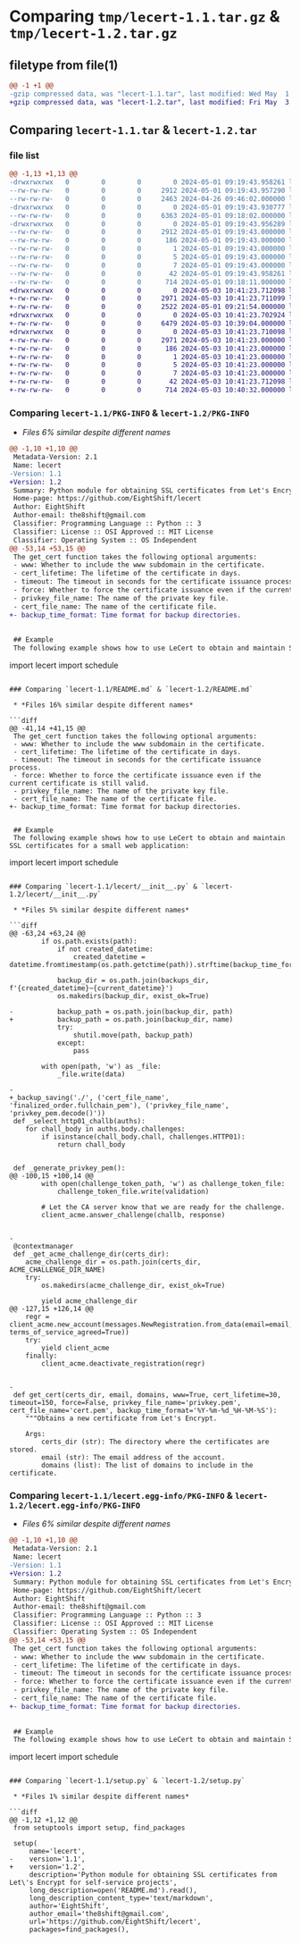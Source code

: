 # Comparing `tmp/lecert-1.1.tar.gz` & `tmp/lecert-1.2.tar.gz`

## filetype from file(1)

```diff
@@ -1 +1 @@
-gzip compressed data, was "lecert-1.1.tar", last modified: Wed May  1 09:19:43 2024, max compression
+gzip compressed data, was "lecert-1.2.tar", last modified: Fri May  3 10:41:23 2024, max compression
```

## Comparing `lecert-1.1.tar` & `lecert-1.2.tar`

### file list

```diff
@@ -1,13 +1,13 @@
-drwxrwxrwx   0        0        0        0 2024-05-01 09:19:43.958261 lecert-1.1/
--rw-rw-rw-   0        0        0     2912 2024-05-01 09:19:43.957290 lecert-1.1/PKG-INFO
--rw-rw-rw-   0        0        0     2463 2024-04-26 09:46:02.000000 lecert-1.1/README.md
-drwxrwxrwx   0        0        0        0 2024-05-01 09:19:43.930777 lecert-1.1/lecert/
--rw-rw-rw-   0        0        0     6363 2024-05-01 09:18:02.000000 lecert-1.1/lecert/__init__.py
-drwxrwxrwx   0        0        0        0 2024-05-01 09:19:43.956289 lecert-1.1/lecert.egg-info/
--rw-rw-rw-   0        0        0     2912 2024-05-01 09:19:43.000000 lecert-1.1/lecert.egg-info/PKG-INFO
--rw-rw-rw-   0        0        0      186 2024-05-01 09:19:43.000000 lecert-1.1/lecert.egg-info/SOURCES.txt
--rw-rw-rw-   0        0        0        1 2024-05-01 09:19:43.000000 lecert-1.1/lecert.egg-info/dependency_links.txt
--rw-rw-rw-   0        0        0        5 2024-05-01 09:19:43.000000 lecert-1.1/lecert.egg-info/requires.txt
--rw-rw-rw-   0        0        0        7 2024-05-01 09:19:43.000000 lecert-1.1/lecert.egg-info/top_level.txt
--rw-rw-rw-   0        0        0       42 2024-05-01 09:19:43.958261 lecert-1.1/setup.cfg
--rw-rw-rw-   0        0        0      714 2024-05-01 09:18:11.000000 lecert-1.1/setup.py
+drwxrwxrwx   0        0        0        0 2024-05-03 10:41:23.712098 lecert-1.2/
+-rw-rw-rw-   0        0        0     2971 2024-05-03 10:41:23.711099 lecert-1.2/PKG-INFO
+-rw-rw-rw-   0        0        0     2522 2024-05-01 09:21:54.000000 lecert-1.2/README.md
+drwxrwxrwx   0        0        0        0 2024-05-03 10:41:23.702924 lecert-1.2/lecert/
+-rw-rw-rw-   0        0        0     6479 2024-05-03 10:39:04.000000 lecert-1.2/lecert/__init__.py
+drwxrwxrwx   0        0        0        0 2024-05-03 10:41:23.710098 lecert-1.2/lecert.egg-info/
+-rw-rw-rw-   0        0        0     2971 2024-05-03 10:41:23.000000 lecert-1.2/lecert.egg-info/PKG-INFO
+-rw-rw-rw-   0        0        0      186 2024-05-03 10:41:23.000000 lecert-1.2/lecert.egg-info/SOURCES.txt
+-rw-rw-rw-   0        0        0        1 2024-05-03 10:41:23.000000 lecert-1.2/lecert.egg-info/dependency_links.txt
+-rw-rw-rw-   0        0        0        5 2024-05-03 10:41:23.000000 lecert-1.2/lecert.egg-info/requires.txt
+-rw-rw-rw-   0        0        0        7 2024-05-03 10:41:23.000000 lecert-1.2/lecert.egg-info/top_level.txt
+-rw-rw-rw-   0        0        0       42 2024-05-03 10:41:23.712098 lecert-1.2/setup.cfg
+-rw-rw-rw-   0        0        0      714 2024-05-03 10:40:32.000000 lecert-1.2/setup.py
```

### Comparing `lecert-1.1/PKG-INFO` & `lecert-1.2/PKG-INFO`

 * *Files 6% similar despite different names*

```diff
@@ -1,10 +1,10 @@
 Metadata-Version: 2.1
 Name: lecert
-Version: 1.1
+Version: 1.2
 Summary: Python module for obtaining SSL certificates from Let's Encrypt for self-service projects
 Home-page: https://github.com/EightShift/lecert
 Author: EightShift
 Author-email: the8shift@gmail.com
 Classifier: Programming Language :: Python :: 3
 Classifier: License :: OSI Approved :: MIT License
 Classifier: Operating System :: OS Independent
@@ -53,14 +53,15 @@
 The get_cert function takes the following optional arguments:
 - www: Whether to include the www subdomain in the certificate.
 - cert_lifetime: The lifetime of the certificate in days.
 - timeout: The timeout in seconds for the certificate issuance process.
 - force: Whether to force the certificate issuance even if the current certificate is still valid.
 - privkey_file_name: The name of the private key file.
 - cert_file_name: The name of the certificate file.
+- backup_time_format: Time format for backup directories.
 
 
 ## Example
 The following example shows how to use LeCert to obtain and maintain SSL certificates for a small web application:
 ```
 import lecert
 import schedule
```

### Comparing `lecert-1.1/README.md` & `lecert-1.2/README.md`

 * *Files 16% similar despite different names*

```diff
@@ -41,14 +41,15 @@
 The get_cert function takes the following optional arguments:
 - www: Whether to include the www subdomain in the certificate.
 - cert_lifetime: The lifetime of the certificate in days.
 - timeout: The timeout in seconds for the certificate issuance process.
 - force: Whether to force the certificate issuance even if the current certificate is still valid.
 - privkey_file_name: The name of the private key file.
 - cert_file_name: The name of the certificate file.
+- backup_time_format: Time format for backup directories.
 
 
 ## Example
 The following example shows how to use LeCert to obtain and maintain SSL certificates for a small web application:
 ```
 import lecert
 import schedule
```

### Comparing `lecert-1.1/lecert/__init__.py` & `lecert-1.2/lecert/__init__.py`

 * *Files 5% similar despite different names*

```diff
@@ -63,24 +63,24 @@
 		if os.path.exists(path):
 			if not created_datetime:
 				created_datetime = datetime.fromtimestamp(os.path.getctime(path)).strftime(backup_time_format)
 			
 			backup_dir = os.path.join(backups_dir, f'{created_datetime}~{current_datetime}')
 			os.makedirs(backup_dir, exist_ok=True)
 
-			backup_path = os.path.join(backup_dir, path)
+			backup_path = os.path.join(backup_dir, name)
 			try:
 				shutil.move(path, backup_path)
 			except:
 				pass
 
 		with open(path, 'w') as _file:
 			_file.write(data)
 
-
+_backup_saving('./', ('cert_file_name', 'finalized_order.fullchain_pem'), ('privkey_file_name', 'privkey_pem.decode()'))
 def _select_http01_challb(auths):
 	for chall_body in auths.body.challenges:
 		if isinstance(chall_body.chall, challenges.HTTP01):
 			return chall_body
 
 
 def _generate_privkey_pem():
@@ -100,15 +100,14 @@
 		with open(challenge_token_path, 'w') as challenge_token_file:
 			challenge_token_file.write(validation)
 
 		# Let the CA server know that we are ready for the challenge.
 		client_acme.answer_challenge(challb, response)
 
 
-
 @contextmanager
 def _get_acme_challenge_dir(certs_dir):
 	acme_challenge_dir = os.path.join(certs_dir, ACME_CHALLENGE_DIR_NAME)
 	try:
 		os.makedirs(acme_challenge_dir, exist_ok=True)
 
 		yield acme_challenge_dir
@@ -127,15 +126,14 @@
 	regr = client_acme.new_account(messages.NewRegistration.from_data(email=email, terms_of_service_agreed=True))
 	try:
 		yield client_acme
 	finally:
 		client_acme.deactivate_registration(regr)
 
 
-
 def get_cert(certs_dir, email, domains, www=True, cert_lifetime=30, timeout=150, force=False, privkey_file_name='privkey.pem', cert_file_name='cert.pem', backup_time_format='%Y-%m-%d_%H-%M-%S'):
 	"""Obtains a new certificate from Let's Encrypt.
 
 	Args:
 		certs_dir (str): The directory where the certificates are stored.
 		email (str): The email address of the account.
 		domains (list): The list of domains to include in the certificate.
```

### Comparing `lecert-1.1/lecert.egg-info/PKG-INFO` & `lecert-1.2/lecert.egg-info/PKG-INFO`

 * *Files 6% similar despite different names*

```diff
@@ -1,10 +1,10 @@
 Metadata-Version: 2.1
 Name: lecert
-Version: 1.1
+Version: 1.2
 Summary: Python module for obtaining SSL certificates from Let's Encrypt for self-service projects
 Home-page: https://github.com/EightShift/lecert
 Author: EightShift
 Author-email: the8shift@gmail.com
 Classifier: Programming Language :: Python :: 3
 Classifier: License :: OSI Approved :: MIT License
 Classifier: Operating System :: OS Independent
@@ -53,14 +53,15 @@
 The get_cert function takes the following optional arguments:
 - www: Whether to include the www subdomain in the certificate.
 - cert_lifetime: The lifetime of the certificate in days.
 - timeout: The timeout in seconds for the certificate issuance process.
 - force: Whether to force the certificate issuance even if the current certificate is still valid.
 - privkey_file_name: The name of the private key file.
 - cert_file_name: The name of the certificate file.
+- backup_time_format: Time format for backup directories.
 
 
 ## Example
 The following example shows how to use LeCert to obtain and maintain SSL certificates for a small web application:
 ```
 import lecert
 import schedule
```

### Comparing `lecert-1.1/setup.py` & `lecert-1.2/setup.py`

 * *Files 1% similar despite different names*

```diff
@@ -1,12 +1,12 @@
 from setuptools import setup, find_packages
 
 setup(
     name='lecert',
-    version='1.1',
+    version='1.2',
     description='Python module for obtaining SSL certificates from Let\'s Encrypt for self-service projects',
     long_description=open('README.md').read(),
     long_description_content_type='text/markdown',
     author='EightShift',
     author_email='the8shift@gmail.com',
     url='https://github.com/EightShift/lecert',
     packages=find_packages(),
```

